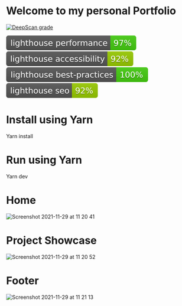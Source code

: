 # Welcome to my personal Portfolio

[![DeepScan grade](https://deepscan.io/api/teams/16028/projects/19258/branches/494500/badge/grade.svg)](https://deepscan.io/dashboard#view=project&tid=16028&pid=19258&bid=494500)

[![Lighthouse Performance](./public/lighthouse/lighthouse_performance.svg)](https://github.com/GoogleChrome/lighthouse)
[![Lighthouse Accessibility](./public/lighthouse/lighthouse_accessibility.svg)](https://github.com/GoogleChrome/lighthouse)
[![Lighthouse Best Practices](./public/lighthouse/lighthouse_best-practices.svg)](https://github.com/GoogleChrome/lighthouse)
[![Lighthouse SEO](./public/lighthouse/lighthouse_seo.svg)](https://github.com/GoogleChrome/lighthouse)

# Install using Yarn

Yarn install

# Run using Yarn

Yarn dev

# Home

![Screenshot 2021-11-29 at 11 20 41](https://user-images.githubusercontent.com/75997643/143850481-9f26c98a-fd0e-4402-824d-90e0e808abaa.png)

# Project Showcase

![Screenshot 2021-11-29 at 11 20 52](https://user-images.githubusercontent.com/75997643/143850580-3d0eb249-dc51-4ccf-abb5-c4cdbf3e438e.png)

# Footer

![Screenshot 2021-11-29 at 11 21 13](https://user-images.githubusercontent.com/75997643/143850616-401d9c81-c6cb-4aae-85c9-eef44cf7314b.png)
